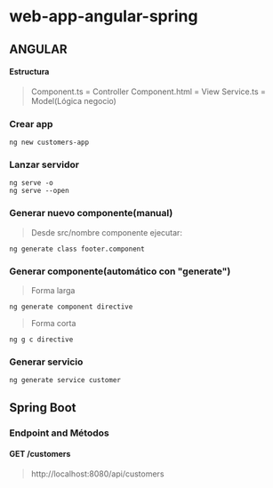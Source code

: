 # web-app-angular-spring

## ANGULAR

#### Estructura

> Component.ts = Controller
> Component.html = View
> Service.ts = Model(Lógica negocio)

### Crear app

```
ng new customers-app
```

### Lanzar servidor

```
ng serve -o
ng serve --open
```

### Generar nuevo componente(manual)

> Desde src/nombre componente ejecutar:

```
ng generate class footer.component
```

### Generar componente(automático con "generate")

> Forma larga

```
ng generate component directive

```

> Forma corta

```
ng g c directive
```

### Generar servicio

```
ng generate service customer
```

## Spring Boot

### Endpoint and Métodos

#### GET /customers

> http://localhost:8080/api/customers
